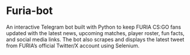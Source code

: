 # Furia-bot
An interactive Telegram bot built with Python to keep FURIA CS:GO fans updated with the latest news, upcoming matches, player roster, fun facts, and social media links. The bot also scrapes and displays the latest tweet from FURIA’s official Twitter/X account using Selenium.
